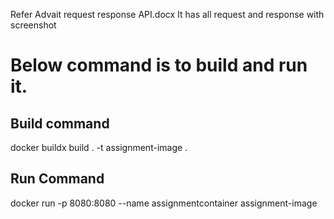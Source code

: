 Refer Advait request response API.docx
It has all request and response with screenshot

# Below command is to build and run it.

Build command
--------------------

docker buildx build . -t assignment-image .

Run Command
---------------------
docker run -p 8080:8080 --name assignmentcontainer assignment-image
